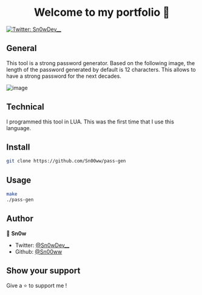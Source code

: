 <h1 align="center">Welcome to my portfolio 👋</h1>
<p>
  <a href="https://twitter.com/Sn0wDev__" target="_blank">
    <img alt="Twitter: Sn0wDev__" src="https://img.shields.io/twitter/follow/Sn0wDev__.svg?style=social" />
  </a>
</p>

## General

This tool is a strong password generator. Based on the following image, the length of the password generated by default is 12 characters. This allows to have a strong password for the next decades.

![image](https://user-images.githubusercontent.com/42616155/169906447-ece0d9ed-c544-4631-aa1e-139f602507d1.png)


## Technical

I programmed this tool in LUA. This was the first time that I use this language.

## Install

```sh
git clone https://github.com/Sn00ww/pass-gen
```

## Usage

```sh
make
./pass-gen
```

## Author

👤 **Sn0w**

* Twitter: [@Sn0wDev__](https://twitter.com/Sn0wDev__)
* Github: [@Sn00ww](https://github.com/Sn00ww)

## Show your support

Give a ⭐️ to support me !
